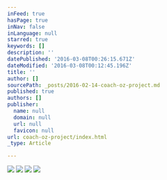```yaml
---
inFeed: true
hasPage: true
inNav: false
inLanguage: null
starred: true
keywords: []
description: ''
datePublished: '2016-03-08T00:26:15.671Z'
dateModified: '2016-03-08T00:12:45.196Z'
title: ''
author: []
sourcePath: _posts/2016-02-14-coach-oz-project.md
published: true
authors: []
publisher:
  name: null
  domain: null
  url: null
  favicon: null
url: coach-oz-project/index.html
_type: Article

---
```

![](https://the-grid-user-content.s3-us-west-2.amazonaws.com/1e612263-9395-4680-8b13-f172657c6325.jpg)
![](https://the-grid-user-content.s3-us-west-2.amazonaws.com/146466c7-2408-4cc5-bc95-322acab7af20.jpg)
![](https://the-grid-user-content.s3-us-west-2.amazonaws.com/16e7b3bb-ef50-4625-8a1a-4ed86e5674b4.jpg)
![](https://s3-us-west-2.amazonaws.com/the-grid-img/p/58e3df2d8a1a740620b9f53093fd9c250745f4e9.jpg)